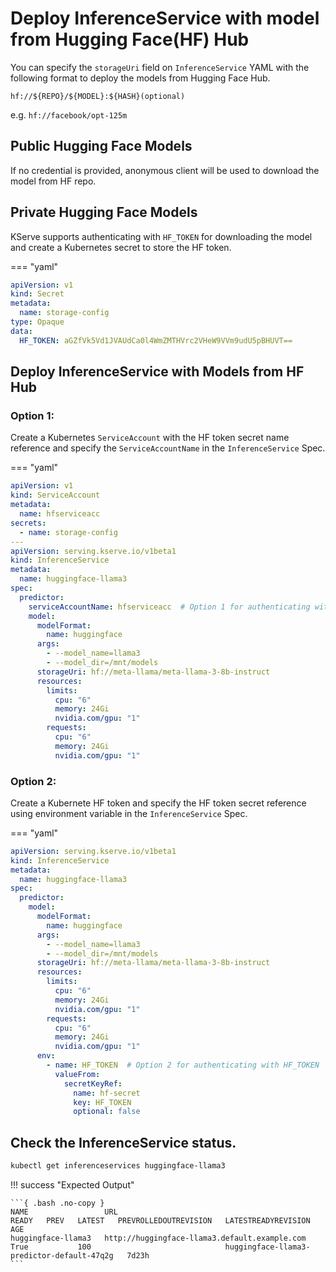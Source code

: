 # Deploy InferenceService with model from Hugging Face(HF) Hub

You can specify the `storageUri` field on `InferenceService` YAML with the following format to deploy the models from Hugging Face Hub.

```
hf://${REPO}/${MODEL}:${HASH}(optional)
```

e.g. ```hf://facebook/opt-125m```

## Public Hugging Face Models

If no credential is provided, anonymous client will be used to download the model from HF repo.

## Private Hugging Face Models

KServe supports authenticating with `HF_TOKEN` for downloading the model and create a Kubernetes secret to store the HF token.

=== "yaml"
```yaml
apiVersion: v1
kind: Secret
metadata:
  name: storage-config
type: Opaque
data:
  HF_TOKEN: aGZfVk5Vd1JVAUdCa0l4WmZMTHVrc2VHeW9VVm9udU5pBHUVT==
```


## Deploy InferenceService with Models from HF Hub

### Option 1:
Create a Kubernetes `ServiceAccount` with the HF token secret name reference and specify the `ServiceAccountName` in the `InferenceService` Spec.

=== "yaml"
```yaml
apiVersion: v1
kind: ServiceAccount
metadata:
  name: hfserviceacc
secrets:
  - name: storage-config
---
apiVersion: serving.kserve.io/v1beta1
kind: InferenceService
metadata:
  name: huggingface-llama3
spec:
  predictor:
    serviceAccountName: hfserviceacc  # Option 1 for authenticating with HF_TOKEN
    model:
      modelFormat:
        name: huggingface
      args:
        - --model_name=llama3
        - --model_dir=/mnt/models
      storageUri: hf://meta-llama/meta-llama-3-8b-instruct
      resources:
        limits:
          cpu: "6"
          memory: 24Gi
          nvidia.com/gpu: "1"
        requests:
          cpu: "6"
          memory: 24Gi
          nvidia.com/gpu: "1"
```

### Option 2:
Create a Kubernete HF token and specify the HF token secret reference using environment variable in the `InferenceService` Spec.

=== "yaml"
```yaml
apiVersion: serving.kserve.io/v1beta1
kind: InferenceService
metadata:
  name: huggingface-llama3
spec:
  predictor:
    model:
      modelFormat:
        name: huggingface
      args:
        - --model_name=llama3
        - --model_dir=/mnt/models
      storageUri: hf://meta-llama/meta-llama-3-8b-instruct
      resources:
        limits:
          cpu: "6"
          memory: 24Gi
          nvidia.com/gpu: "1"
        requests:
          cpu: "6"
          memory: 24Gi
          nvidia.com/gpu: "1"
      env:
        - name: HF_TOKEN  # Option 2 for authenticating with HF_TOKEN
          valueFrom:
            secretKeyRef:
              name: hf-secret
              key: HF_TOKEN
              optional: false
```

## Check the InferenceService status.

```bash
kubectl get inferenceservices huggingface-llama3
```

!!! success "Expected Output"

    ```{ .bash .no-copy }
    NAME                 URL                                                   READY   PREV   LATEST   PREVROLLEDOUTREVISION   LATESTREADYREVISION                          AGE
    huggingface-llama3   http://huggingface-llama3.default.example.com         True           100                              huggingface-llama3-predictor-default-47q2g   7d23h
    ```
